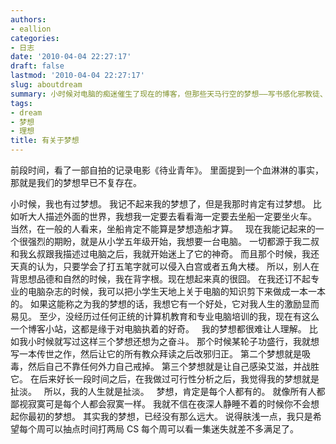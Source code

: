 ```yaml
---
authors:
- eallion
categories:
- 日志
date: '2010-04-04 22:27:17'
draft: false
lastmod: '2010-04-04 22:27:17'
slug: aboutdream
summary: 小时候对电脑的痴迷催生了现在的博客，但那些天马行空的梦想——写书感化邪教徒、挑战吸毒和艾滋——最终被现实证明荒诞不经。如今梦想已褪去光环，变成每周打游戏追剧的小确幸。人们总在深夜想起最初的渴望，但多数梦想就像童年坐船的愿望，被生活稀释成平淡的日常。
tags:
- dream
- 梦想
- 理想
title: 有关于梦想
---
```


前段时间，看了一部自拍的记录电影《待业青年》。
里面提到一个血淋淋的事实，那就是我们的梦想早已不复存在。

小时候，我也有过梦想。
我记不起来我的梦想了，但是我那时肯定有过梦想。
比如听大人描述外面的世界，我想我一定要去看看海一定要去坐船一定要坐火车。
当然，在一般的人看来，坐船肯定不能算是梦想造船才算。
&nbsp;
现在我能记起来的一个很强烈的期盼，就是从小学五年级开始，我想要一台电脑。
一切都源于我二叔和我幺叔跟我描述过电脑之后，我就开始迷上了它的神奇。
而且那个时候，我还天真的认为，只要学会了打五笔字就可以侵入白宫或者五角大楼。
所以，别人在背思想品德和自然的时候，我在背字根。现在想起来真的很囧。
在我还订不起专业的电脑杂志的时候，我可以把小学生天地上关于电脑的知识剪下来做成一本一本的。
如果这能称之为我的梦想的话，我想它有一个好处，它对我人生的激励显而易见。
至少，没经历过任何正统的计算机教育和专业电脑培训的我，现在有这么一个博客小站，这都是缘于对电脑执着的好奇。
&nbsp;
我的梦想都很难让人理解。
比如我小时候就写过这样三个梦想还想为之奋斗。
那个时候某轮子功盛行，我就想写一本传世之作，然后让它的所有教众拜读之后改邪归正。
第二个梦想就是吸毒，然后自己不靠任何外力自己戒掉。
第三个梦想就是让自己感染艾滋，并战胜它。
在后来好长一段时间之后，在我做过可行性分析之后，我觉得我的梦想就是扯淡。
&nbsp;
所以，我的人生就是扯淡。
&nbsp;
梦想，肯定是每个人都有的。
就像所有人都鄙视寂寞可是每个人都会寂寞一样。
我就不信在夜深人静睡不着的时候你不会想起你最初的梦想。
其实我的梦想，已经没有那么远大。
说得肤浅一点，我只是希望每个周可以抽点时间打两局 CS 每个周可以看一集迷失就差不多满足了。
